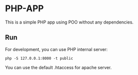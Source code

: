 # PHP-APP

This is a simple PHP app using POO without any dependencies.

## Run

For development, you can use PHP internal server:

```shell
php -S 127.0.0.1:8000 -t public
```

You can use the default .htaccess for apache server.